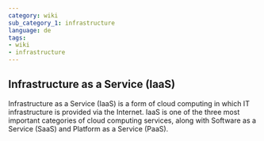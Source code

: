 ```yaml
---
category: wiki
sub_category_1: infrastructure
language: de
tags:
- wiki
- infrastructure
---
```


## Infrastructure as a Service (IaaS)

Infrastructure as a Service (IaaS) is a form of cloud computing in which IT infrastructure is provided via the Internet. IaaS is one of the three most important categories of cloud computing services, along with Software as a Service (SaaS) and Platform as a Service (PaaS).
